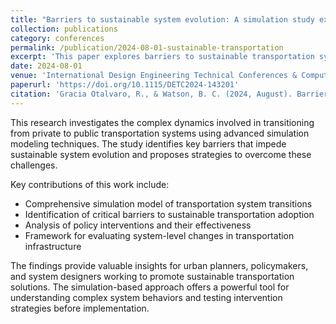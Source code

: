 ```yaml
---
title: "Barriers to sustainable system evolution: A simulation study exploring the transition from private to public transportation"
collection: publications
category: conferences
permalink: /publication/2024-08-01-sustainable-transportation
excerpt: 'This paper explores barriers to sustainable transportation system evolution through simulation modeling, examining the transition from private to public transportation systems.'
date: 2024-08-01
venue: 'International Design Engineering Technical Conferences & Computers and Information in Engineering Conference'
paperurl: 'https://doi.org/10.1115/DETC2024-143201'
citation: 'Gracia Otalvaro, R., & Watson, B. C. (2024, August). Barriers to sustainable system evolution: A simulation study exploring the transition from private to public transportation. International Design Engineering Technical Conferences & Computers and Information in Engineering Conference (Vol. 8391, pp. V005T05A015). American Society of Mechanical Engineers.'
---
```


This research investigates the complex dynamics involved in transitioning from private to public transportation systems using advanced simulation modeling techniques. The study identifies key barriers that impede sustainable system evolution and proposes strategies to overcome these challenges.

Key contributions of this work include:
- Comprehensive simulation model of transportation system transitions
- Identification of critical barriers to sustainable transportation adoption
- Analysis of policy interventions and their effectiveness
- Framework for evaluating system-level changes in transportation infrastructure

The findings provide valuable insights for urban planners, policymakers, and system designers working to promote sustainable transportation solutions. The simulation-based approach offers a powerful tool for understanding complex system behaviors and testing intervention strategies before implementation. 